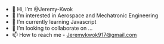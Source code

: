 - 👋 Hi, I’m @Jeremy-Kwok
- 👀 I’m interested in Aerospace and Mechatronic Engineering
- 🌱 I’m currently learning Javascript
- 💞️ I’m looking to collaborate on ...
- 📫 How to reach me - Jeremykwok917@gmail.com

<!---
Jeremy-Kwok/Jeremy-Kwok is a ✨ special ✨ repository because its `README.md` (this file) appears on your GitHub profile.
You can click the Preview link to take a look at your changes.
--->
